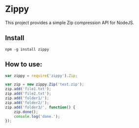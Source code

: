 # Zippy

This project provides a simple Zip compression API for NodeJS.

## Install

	npm -g install zippy

## How to use:

``` javascript
var zippy = require('zippy').Zip;

var zip = new zippy.Zip('test.zip');
zip.add('file1.txt');
zip.add('file2.txt');
zip.add('folder1/');
zip.add('folder2/');
zip.add('folder3/', function() {
    zip.done();
    console.log('done.');
});
```
